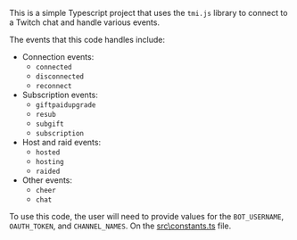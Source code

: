 This is a simple Typescript project that uses the `tmi.js` library to connect to a Twitch chat and handle various events.


The events that this code handles include:

- Connection events: 
    - `connected`
    - `disconnected`
    - `reconnect`
- Subscription events: 
    - `giftpaidupgrade`
    - `resub`
    - `subgift`
    - `subscription`
- Host and raid events: 
    - `hosted`
    - `hosting`
    - `raided`
- Other events: 
    - `cheer`
    - `chat`

To use this code, the user will need to provide values for the `BOT_USERNAME`, `OAUTH_TOKEN`, and `CHANNEL_NAMES`. On the [src\constants.ts](https://github.com/gersonsantos55/another-simple-twitch-bot/blob/master/src/constants.ts) file.
